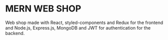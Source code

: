 # MERN WEB SHOP

Web shop made with React, styled-components and Redux for the frontend and Node.js, Express.js, MongoDB and JWT for authentication for the backend.
